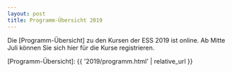 ```yaml
---
layout: post
title: Programm-Übersicht 2019
---
```


Die [Programm-Übersicht] zu den Kursen der ESS 2019 ist online. Ab Mitte Juli 
können Sie sich hier für die Kurse registrieren.

[Programm-Übersicht]: {{ '2019/programm.html' | relative_url }} 
